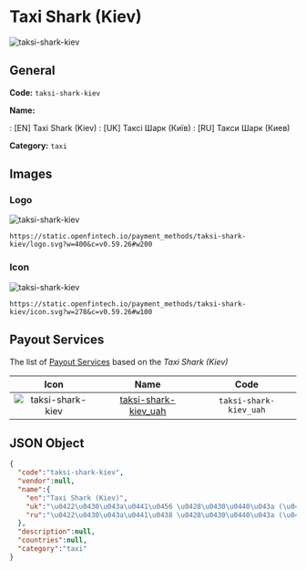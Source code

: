 
# Taxi Shark (Kiev) 
![taksi-shark-kiev](https://static.openfintech.io/payment_methods/taksi-shark-kiev/logo.svg?w=400&c=v0.59.26#w200)  

## General 
**Code:** `taksi-shark-kiev` 
 
**Name:** 
 
:	[EN] Taxi Shark (Kiev) 
:	[UK] Таксі Шарк (Київ) 
:	[RU] Такси Шарк (Киев) 
 
**Category:** `taxi` 
 

## Images 

### Logo 
![taksi-shark-kiev](https://static.openfintech.io/payment_methods/taksi-shark-kiev/logo.svg?w=400&c=v0.59.26#w200)  

```
https://static.openfintech.io/payment_methods/taksi-shark-kiev/logo.svg?w=400&c=v0.59.26#w200
```  

### Icon 
![taksi-shark-kiev](https://static.openfintech.io/payment_methods/taksi-shark-kiev/icon.svg?w=278&c=v0.59.26#w100)  

```
https://static.openfintech.io/payment_methods/taksi-shark-kiev/icon.svg?w=278&c=v0.59.26#w100
```  

## Payout Services 
 
The list of [Payout Services](/payout-services/) based on the _Taxi Shark (Kiev)_ 

|Icon|Name|Code| 
|:---:|:---:|:---:| 
|![taksi-shark-kiev](https://static.openfintech.io/payout_methods/taksi-shark-kiev/icon.svg?w=278&c=v0.59.26#w40) |[taksi-shark-kiev_uah](/payout-services/taksi-shark-kiev_uah/)|`taksi-shark-kiev_uah`| 
 

## JSON Object 

```json
{
  "code":"taksi-shark-kiev",
  "vendor":null,
  "name":{
    "en":"Taxi Shark (Kiev)",
    "uk":"\u0422\u0430\u043a\u0441\u0456 \u0428\u0430\u0440\u043a (\u041a\u0438\u0457\u0432)",
    "ru":"\u0422\u0430\u043a\u0441\u0438 \u0428\u0430\u0440\u043a (\u041a\u0438\u0435\u0432)"
  },
  "description":null,
  "countries":null,
  "category":"taxi"
}
```  
